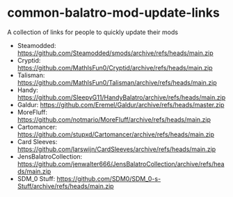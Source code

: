 # common-balatro-mod-update-links
A collection of links for people to quickly update their mods

- Steamodded: https://github.com/Steamodded/smods/archive/refs/heads/main.zip
- Cryptid: https://github.com/MathIsFun0/Cryptid/archive/refs/heads/main.zip
- Talisman: https://github.com/MathIsFun0/Talisman/archive/refs/heads/main.zip
- Handy: https://github.com/SleepyG11/HandyBalatro/archive/refs/heads/main.zip
- Galdur: https://github.com/Eremel/Galdur/archive/refs/heads/master.zip
- MoreFluff: https://github.com/notmario/MoreFluff/archive/refs/heads/main.zip
- Cartomancer: https://github.com/stupxd/Cartomancer/archive/refs/heads/main.zip
- Card Sleeves: https://github.com/larswijn/CardSleeves/archive/refs/heads/main.zip
- JensBalatroCollection: https://github.com/jenwalter666/JensBalatroCollection/archive/refs/heads/main.zip
- SDM_0 Stuff: https://github.com/SDM0/SDM_0-s-Stuff/archive/refs/heads/main.zip
